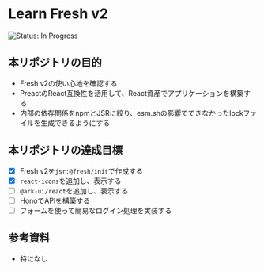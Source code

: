 # Learn Fresh v2
<!-- ![Status: ToDo](https://flat.badgen.net/static/Status/ToDo/red) -->
![Status: In Progress](https://flat.badgen.net/static/Status/In%20Progress/yellow)
<!-- ![Status: Done](https://flat.badgen.net/static/Status/Done/green) -->

## 本リポジトリの目的
- Fresh v2の使い心地を確認する
- PreactのReact互換性を活用して、React資産でアプリケーションを構築する
- 内部の依存関係をnpmとJSRに絞り、esm.shの影響でできなかったlockファイルを生成できるようにする

## 本リポジトリの達成目標
- [x] Fresh v2を`jsr:@fresh/init`で作成する
- [x] `react-icons`を追加し、表示する
- [ ] `@ark-ui/react`を追加し、表示する
- [ ] HonoでAPIを構築する
- [ ] フォームを使って簡易なログイン処理を実装する

## 参考資料
- 特になし
